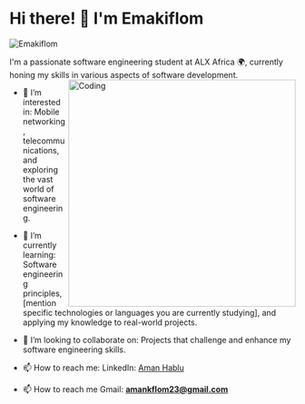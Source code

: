 # Hi there! 👋 I'm Emakiflom
<p align="left"> <img src="https://komarev.com/ghpvc/?username=Emakiflom&label=Profile%20views&color=0e75b6&style=flat" alt="Emakiflom" /> </p>
I'm a passionate software engineering student at ALX Africa 🌍, currently honing my skills in various aspects of software development.
<img align="right" alt="Coding" width="400" src ="https://cdn.dribbble.com/users/1162077/screenshots/3848914/programmer.gif"/>

- 👀 I’m interested in: Mobile networking, telecommunications, and exploring the vast world of software engineering.

- 🌱 I’m currently learning: Software engineering principles, [mention specific technologies or languages you are currently studying], and applying my knowledge to real-world projects.

- 💞️ I’m looking to collaborate on: Projects that challenge and enhance my software engineering skills.

- 📫 How to reach me:  LinkedIn: [Aman Hablu](https://www.linkedin.com/in/aman-hablu-557385270/)
- 📫 How to reach me Gmail: **amankflom23@gmail.com**








<!-- Feel free to customize and add more sections as needed! -->

<!---
Emakiflom/Emakiflom is a ✨ special ✨ repository because its `README.md` (this file) appears on your GitHub profile.
You can click the Preview link to take a look at your changes.
--->
